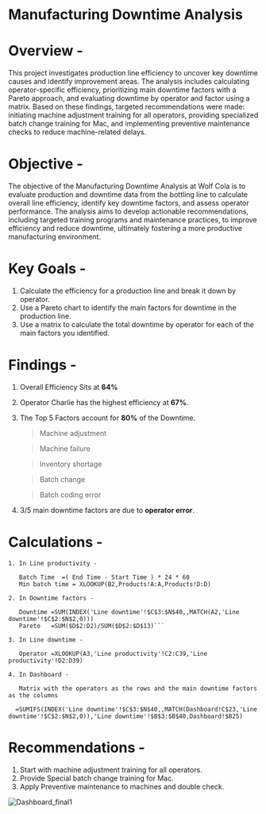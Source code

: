 # Manufacturing Downtime Analysis  

# Overview -  

This project investigates production line efficiency to uncover key downtime causes and identify improvement areas. The analysis includes calculating operator-specific efficiency, prioritizing main downtime factors with a Pareto approach, and evaluating downtime by operator and factor using a matrix. Based on these findings, targeted recommendations were made: initiating machine adjustment training for all operators, providing specialized batch change training for Mac, and implementing preventive maintenance checks to reduce machine-related delays.

# Objective  -  

The objective of the Manufacturing Downtime Analysis at Wolf Cola is to evaluate production and downtime data from the bottling line to calculate overall line efficiency, identify key downtime factors, and assess operator performance. The analysis aims to develop actionable recommendations, including targeted training programs and maintenance practices, to improve efficiency and reduce downtime, ultimately fostering a more productive manufacturing environment.  

# Key Goals -  

1. Calculate the efficiency for a production line and break it down by operator.
2. Use a Pareto chart to identify the main factors for downtime in the production line.
3.  Use a matrix to calculate the total downtime by operator for each of the main factors you identified.


# Findings -

1. Overall Efficiency Sits at **64%**
2. Operator Charlie has the highest efficiency at **67%**.
3. The Top 5 Factors account for **80%** of the Downtime.

   > Machine adjustment
   
   > Machine failure  

   > Inventory shortage  

   > Batch change  

   > Batch coding error  

4. 3/5 main downtime factors are due to **operator error**.


# Calculations -  
```
1. In Line productivity -

   Batch Time  =( End Time - Start Time ) * 24 * 60 
   Min batch time = XLOOKUP(B2,Products!A:A,Products!D:D)

2. In Downtime factors -

   Downtime =SUM(INDEX('Line downtime'!$C$3:$N$40,,MATCH(A2,'Line downtime'!$C$2:$N$2,0)))
   Pareto   =SUM($D$2:D2)/SUM($D$2:$D$13)```

3. In Line downtime -

   Operator =XLOOKUP(A3,'Line productivity'!C2:C39,'Line productivity'!D2:D39)

4. In Dashboard -
 
   Matrix with the operators as the rows and the main downtime factors as the columns

  =SUMIFS(INDEX('Line downtime'!$C$3:$N$40,,MATCH(Dashboard!C$23,'Line downtime'!$C$2:$N$2,0)),'Line downtime'!$B$3:$B$40,Dashboard!$B25)
```

# Recommendations -
1. Start with machine adjustment training for all operators.
2. Provide Special batch change training for Mac.
3. Apply Preventive maintenance to machines and double check.

![Dashboard_final1](https://github.com/user-attachments/assets/00ad0f59-898f-4334-86b2-32dc57647b07)
